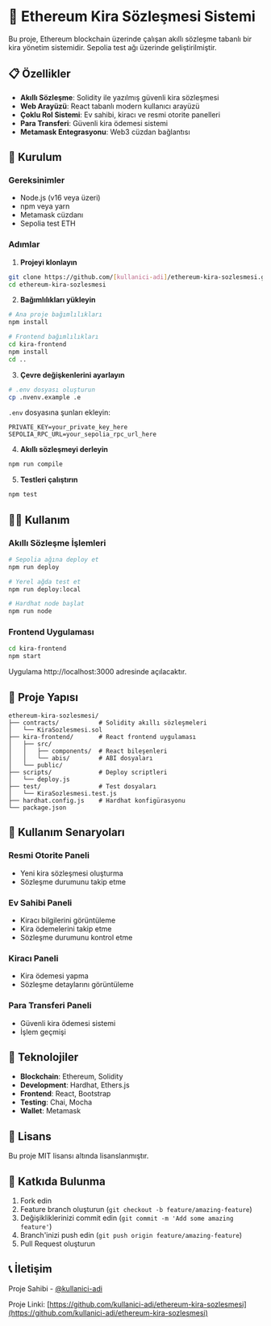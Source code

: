 # 🏢 Ethereum Kira Sözleşmesi Sistemi

Bu proje, Ethereum blockchain üzerinde çalışan akıllı sözleşme tabanlı bir kira yönetim sistemidir. Sepolia test ağı üzerinde geliştirilmiştir.

## 📋 Özellikler

- **Akıllı Sözleşme**: Solidity ile yazılmış güvenli kira sözleşmesi
- **Web Arayüzü**: React tabanlı modern kullanıcı arayüzü
- **Çoklu Rol Sistemi**: Ev sahibi, kiracı ve resmi otorite panelleri
- **Para Transferi**: Güvenli kira ödemesi sistemi
- **Metamask Entegrasyonu**: Web3 cüzdan bağlantısı

## 🚀 Kurulum

### Gereksinimler

- Node.js (v16 veya üzeri)
- npm veya yarn
- Metamask cüzdanı
- Sepolia test ETH

### Adımlar

1. **Projeyi klonlayın**
```bash
git clone https://github.com/[kullanici-adi]/ethereum-kira-sozlesmesi.git
cd ethereum-kira-sozlesmesi
```

2. **Bağımlılıkları yükleyin**
```bash
# Ana proje bağımlılıkları
npm install

# Frontend bağımlılıkları
cd kira-frontend
npm install
cd ..
```

3. **Çevre değişkenlerini ayarlayın**
```bash
# .env dosyası oluşturun
cp .nvenv.example .e
```

`.env` dosyasına şunları ekleyin:
```
PRIVATE_KEY=your_private_key_here
SEPOLIA_RPC_URL=your_sepolia_rpc_url_here
```

4. **Akıllı sözleşmeyi derleyin**
```bash
npm run compile
```

5. **Testleri çalıştırın**
```bash
npm test
```

## 🏃‍♂️ Kullanım

### Akıllı Sözleşme İşlemleri

```bash
# Sepolia ağına deploy et
npm run deploy

# Yerel ağda test et
npm run deploy:local

# Hardhat node başlat
npm run node
```

### Frontend Uygulaması

```bash
cd kira-frontend
npm start
```

Uygulama http://localhost:3000 adresinde açılacaktır.

## 📁 Proje Yapısı

```
ethereum-kira-sozlesmesi/
├── contracts/           # Solidity akıllı sözleşmeleri
│   └── KiraSozlesmesi.sol
├── kira-frontend/       # React frontend uygulaması
│   ├── src/
│   │   ├── components/  # React bileşenleri
│   │   └── abis/        # ABI dosyaları
│   └── public/
├── scripts/             # Deploy scriptleri
│   └── deploy.js
├── test/                # Test dosyaları
│   └── KiraSozlesmesi.test.js
├── hardhat.config.js    # Hardhat konfigürasyonu
└── package.json
```

## 🎯 Kullanım Senaryoları

### Resmi Otorite Paneli
- Yeni kira sözleşmesi oluşturma
- Sözleşme durumunu takip etme

### Ev Sahibi Paneli
- Kiracı bilgilerini görüntüleme
- Kira ödemelerini takip etme
- Sözleşme durumunu kontrol etme

### Kiracı Paneli
- Kira ödemesi yapma
- Sözleşme detaylarını görüntüleme

### Para Transferi Paneli
- Güvenli kira ödemesi sistemi
- İşlem geçmişi

## 🔧 Teknolojiler

- **Blockchain**: Ethereum, Solidity
- **Development**: Hardhat, Ethers.js
- **Frontend**: React, Bootstrap
- **Testing**: Chai, Mocha
- **Wallet**: Metamask

## 📝 Lisans

Bu proje MIT lisansı altında lisanslanmıştır.

## 🤝 Katkıda Bulunma

1. Fork edin
2. Feature branch oluşturun (`git checkout -b feature/amazing-feature`)
3. Değişikliklerinizi commit edin (`git commit -m 'Add some amazing feature'`)
4. Branch'inizi push edin (`git push origin feature/amazing-feature`)
5. Pull Request oluşturun

## 📞 İletişim

Proje Sahibi - [@kullanici-adi](https://github.com/kullanici-adi)

Proje Linki: [https://github.com/kullanici-adi/ethereum-kira-sozlesmesi](https://github.com/kullanici-adi/ethereum-kira-sozlesmesi) 